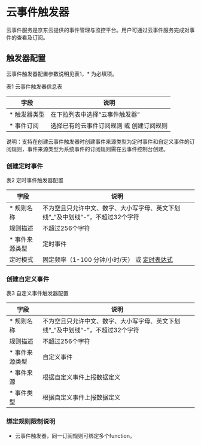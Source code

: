 # 云事件触发器

云事件服务是京东云提供的事件管理与监控平台。用户可通过云事件服务完成对事件的查看及订阅。

 ## 触发器配置

云事件触发器配置参数说明见表1，* 为必填项。
 
表1 云事件触发器信息表


| 字段        | 说明                                     |
| ----------- | ---------------------------------------- |
| * 触发器类型 | 在下拉列表中选择“云事件触发器“           |
| * 事件订阅   | 选择已有的云事件订阅规则 或 创建订阅规则  |

说明：支持在创建云事件触发器时创建事件来源类型为定时事件和自定义事件的订阅规则，事件来源类型为系统事件的订阅规则需在云事件控制台创建。

### 创建定时事件

表2 定时事件触发器配置

| 字段        | 说明                                     |
| ----------- | ---------------------------------------- |
| * 规则名称 |    不为空且只允许中文、数字、大小写字母、英文下划线“_”及中划线“-”，不超过32个字符       |
| 规则描述   | 不超过256个字符  |
| * 事件来源类型  | 定时事件  |
| 定时模式  | 固定频率（1-100 分钟/小时/天） 或  [定时表达式](https://docs.jdcloud.com/cn/cloudevents/crongrammar)  |

### 创建自定义事件

表3 自定义事件触发器配置

| 字段        | 说明                                     |
| ----------- | ---------------------------------------- |
| * 规则名称 |    不为空且只允许中文、数字、大小写字母、英文下划线“_”及中划线“-”，不超过32个字符       |
| 规则描述   | 不超过256个字符  |
| * 事件来源类型  | 自定义事件  |
| * 事件来源 | 根据自定义事件上报数据定义  |
| * 事件类型 | 根据自定义事件上报数据定义  |


 
 ### 绑定规则限制说明

* 云事件触发器，同一订阅规则可绑定多个function。


